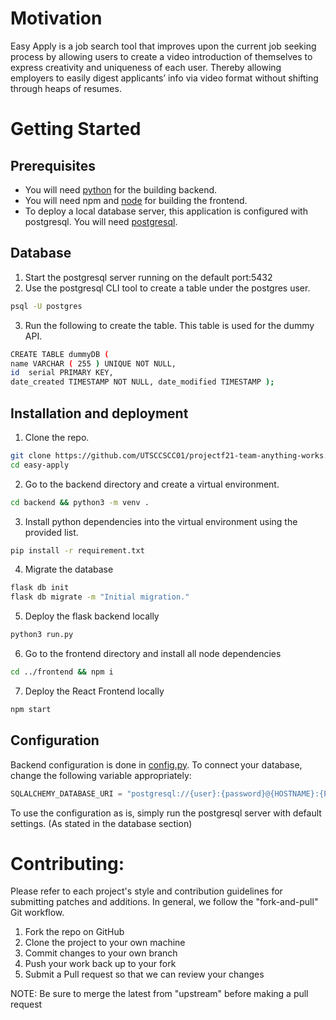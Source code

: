 # Motivation 
Easy Apply is a job search tool that improves upon the current job seeking process by allowing users 
to create a video introduction of themselves to express creativity and uniqueness of each user. 
Thereby allowing employers to easily digest applicants’ info via video format without shifting through heaps of resumes.


# Getting Started
## Prerequisites
- You will need [python](https://www.python.org/downloads/) for the building backend.
- You will need npm and [node](https://nodejs.org/en/) for building the frontend.
- To deploy a local database server, this application is configured with postgresql. 
  You will need [postgresql](https://www.postgresql.org/download/).

## Database 

1. Start the postgresql server running on the default port:5432
2. Use the postgresql CLI tool to create a table under the postgres user.

```bash
psql -U postgres
```

3. Run the following to create the table. This table is used for the dummy API.

```bash
CREATE TABLE dummyDB ( 
name VARCHAR ( 255 ) UNIQUE NOT NULL, 
id  serial PRIMARY KEY, 
date_created TIMESTAMP NOT NULL, date_modified TIMESTAMP );
```

## Installation and deployment 

1. Clone the repo.
```bash 
git clone https://github.com/UTSCCSCC01/projectf21-team-anything-works.git easy-apply
cd easy-apply
```

2. Go to the backend directory and create a virtual environment. 

```bash
cd backend && python3 -m venv .
```

3. Install python dependencies into the virtual environment using the provided list. 

```bash
pip install -r requirement.txt
```
4. Migrate the database

```bash
flask db init
flask db migrate -m "Initial migration."
```

5. Deploy the flask backend locally

```bash
python3 run.py
```

6. Go to the frontend directory and install all node dependencies

```bash
cd ../frontend && npm i 
```

7. Deploy the React Frontend locally

```bash
npm start
```

## Configuration
Backend configuration is done in [config.py](https://github.com/UTSCCSCC01/projectf21-team-anything-works/blob/main/backend/config.py). 
To connect your database, change the following variable appropriately: 
```python
SQLALCHEMY_DATABASE_URI = "postgresql://{user}:{password}@{HOSTNAME}:{PORT}/{tableName}"
```
To use the configuration as is, simply run the postgresql server with default settings. (As stated in the database section)


# Contributing: 
Please refer to each project's style and contribution guidelines for submitting patches and additions. In general, we follow the "fork-and-pull" Git workflow.

1. Fork the repo on GitHub
2. Clone the project to your own machine
3. Commit changes to your own branch
4. Push your work back up to your fork
5. Submit a Pull request so that we can review your changes

NOTE: Be sure to merge the latest from "upstream" before making a pull request
